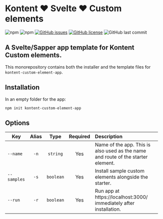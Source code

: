 # Kontent ♥ Svelte ♥ Custom elements

![npm](https://img.shields.io/npm/v/create-kontent-custom-element-app?style=for-the-badge)
![npm](https://img.shields.io/npm/v/kontent-custom-element-app?style=for-the-badge)
[![GitHub issues](https://img.shields.io/github/issues/yuriys-kentico/KenticoKontentCustomElementApp?style=for-the-badge)](https://github.com/yuriys-kentico/KenticoKontentCustomElementApp/issues)
[![GitHub license](https://img.shields.io/github/license/yuriys-kentico/KenticoKontentCustomElementApp?style=for-the-badge)](https://github.com/yuriys-kentico/KenticoKontentCustomElementApp/blob/main/LICENSE.md)
![GitHub last commit](https://img.shields.io/github/last-commit/yuriys-kentico/KenticoKontentCustomElementApp?style=for-the-badge)

## A Svelte/Sapper app template for Kontent Custom elements.

This monorepository contains both the installer and the template files for `kontent-custom-element-app`.

## Installation

In an empty folder for the app:

```
npm init kontent-custom-element-app
```

## Options

| Key         | Alias |   Type    | Required | Description                                                                      |
| ----------- | :---: | :-------: | :------: | :------------------------------------------------------------------------------- |
| `--name`    | `-n`  | `string`  |   Yes    | Name of the app. This is also used as the name and route of the starter element. |
| `--samples` | `-s`  | `boolean` |   Yes    | Install sample custom elements alongside the starter.                            |
| `--run`     | `-r`  | `boolean` |   Yes    | Run app at https://localhost:3000/ immediately after installation.               |
